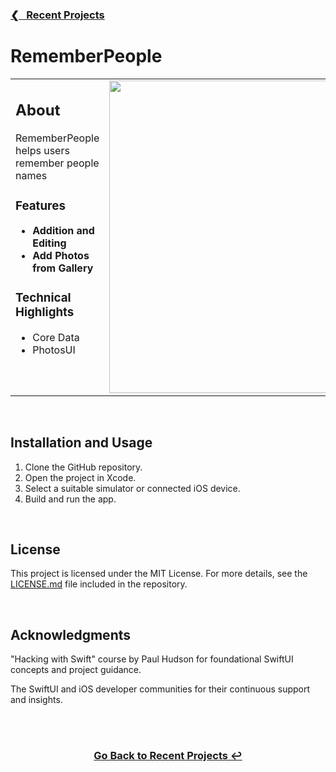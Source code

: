 <h3><a href="https://github.com/ricardonovelot">❮‎‎‎ &nbsp; Recent Projects</a></h3>

<h1>RememberPeople</h1>

<table>
<tr>
<td valign="top">

<h2>About</h2>
<p>RememberPeople helps users remember people names</p>

<h3>Features</h3>
<ul>
<li><strong>Addition and Editing</strong></li>
<li><strong>Add Photos from Gallery</strong></li>
</ul>

<h3>Technical Highlights</h3>
<ul>
<li>Core Data</li>
<li>PhotosUI</li>
</ul>
<br>

</td>
<td valign="top">
<img src="https://github.com/ricardonovelot/RememberPeople/assets/84286086/12b87059-083d-453f-9048-e34e90fe2b4d" width="500">
</td>
</tr>
</table>
<br>

<h2>Installation and Usage</h2>
<ol>
<li>Clone the GitHub repository.
<li>Open the project in Xcode.</li>
<li>Select a suitable simulator or connected iOS device.</li>
<li>Build and run the app.</li>
</ol>
<br>

<h2>License</h2>
<p>This project is licensed under the MIT License. For more details, see the <a href="LICENSE.md">LICENSE.md</a> file included in the repository.</p>
<br>

<h2>Acknowledgments</h2>
<p>"Hacking with Swift" course by Paul Hudson for foundational SwiftUI concepts and project guidance.</p>
<p>The SwiftUI and iOS developer communities for their continuous support and insights.</p>
<br>

<br>
<h3 align="center"><a href="https://github.com/ricardonovelot">Go Back to Recent Projects ↩</a></h3>
<br>
